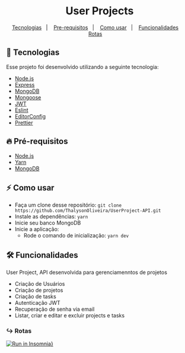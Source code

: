 
<h1 align="center">User Projects</h1>

<p align="center">
  <a href="#tecnologia">Tecnologias</a>&nbsp;&nbsp;&nbsp;|&nbsp;&nbsp;&nbsp;
  <a href="#pre-requisitos">Pre-requisitos</a>&nbsp;&nbsp;&nbsp;|&nbsp;&nbsp;&nbsp;
  <a href="#como-usar">Como usar</a>&nbsp;&nbsp;&nbsp;|&nbsp;&nbsp;&nbsp;
  <a href="#funcionalidades">Funcionalidades</a>&nbsp;&nbsp;&nbsp;&nbsp;&nbsp;&nbsp;
  <a href="#rotas">Rotas</a>&nbsp;&nbsp;&nbsp;&nbsp;&nbsp;&nbsp;
</p>

<a id="tecnologia"></a>
## 🚀 Tecnologias

Esse projeto foi desenvolvido utilizando a seguinte tecnologia:

- [Node.js](https://nodejs.org/en/)
- [Express](https://expressjs.com/pt-br/)
- [MongoDB](https://www.mongodb.com/)
- [Mongoose](https://mongoosejs.com/)
- [JWT](https://jwt.io/)
- [Eslint](https://eslint.org/)
- [EditorConfig](https://editorconfig.org/ )
- [Prettier](https://prettier.io/)

<a id="pre-requisitos"></a>
## :fire: **Pré-requisitos**

- [Node.js](https://nodejs.org/en/)
- [Yarn](https://yarnpkg.com/)
- [MongoDB](https://www.mongodb.com/)


<a id="como-usar"></a>
## :zap: Como usar

- Faça um clone desse repositório: `git clone https://github.com/ThalysonOliveira/UserProject-API.git`
- Instale as dependências: `yarn`
- Inicie seu banco MongoDB
- Inicie a aplicação:
   - Rode o comando de inicialização: `yarn dev` 

<a id="funcionalidades"></a>
## 🛠️ Funcionalidades

User Project, API desenvolvida para gerenciamenntos de projetos
- Criação de Usuários
- Criação de projetos
- Criação de tasks
- Autenticação JWT
- Recuperação de senha via email
- Listar, criar e editar e excluir projects e tasks

<a id="rotas"></a>
### ↪︎ Rotas
[![Run in Insomnia}](https://insomnia.rest/images/run.svg)](https://insomnia.rest/run/?label=User%20Project&uri=%7B%22_type%22%3A%22export%22%2C%22__export_format%22%3A4%2C%22__export_date%22%3A%222020-12-25T01%3A41%3A51.608Z%22%2C%22__export_source%22%3A%22insomnia.desktop.app%3Av2020.4.0%22%2C%22resources%22%3A%5B%7B%22_id%22%3A%22req_459e48f5a14e4c18b2d271a74f406a72%22%2C%22parentId%22%3A%22fld_6d9476b481f445c7a76335ba5ee11949%22%2C%22modified%22%3A1608779920606%2C%22created%22%3A1608776392059%2C%22url%22%3A%22http%3A%2F%2Flocalhost%3A3333%2F5fe40574ea622c179ca5cd2f%22%2C%22name%22%3A%22Delete%22%2C%22description%22%3A%22%22%2C%22method%22%3A%22DELETE%22%2C%22body%22%3A%7B%7D%2C%22parameters%22%3A%5B%5D%2C%22headers%22%3A%5B%5D%2C%22authentication%22%3A%7B%22type%22%3A%22bearer%22%2C%22token%22%3A%22eyJhbGciOiJIUzI1NiIsInR5cCI6IkpXVCJ9.eyJfaWQiOiI1ZmUzN2YyN2U4NTE2MDAzZDRmMDJlMzgiLCJpYXQiOjE2MDg3NzgxNDUsImV4cCI6MTYwOTM4Mjk0NX0.AkP1rMj8Rc2uLLjXfI7iQuiW1Rh_EhQjcWZk_xSONj8%22%7D%2C%22metaSortKey%22%3A-1608776392059%2C%22isPrivate%22%3Afalse%2C%22settingStoreCookies%22%3Atrue%2C%22settingSendCookies%22%3Atrue%2C%22settingDisableRenderRequestBody%22%3Afalse%2C%22settingEncodeUrl%22%3Atrue%2C%22settingRebuildPath%22%3Atrue%2C%22settingFollowRedirects%22%3A%22global%22%2C%22_type%22%3A%22request%22%7D%2C%7B%22_id%22%3A%22fld_6d9476b481f445c7a76335ba5ee11949%22%2C%22parentId%22%3A%22fld_36c99292b8c640eb9eae9a613879e5ec%22%2C%22modified%22%3A1608776325390%2C%22created%22%3A1608776325390%2C%22name%22%3A%22Projects%22%2C%22description%22%3A%22%22%2C%22environment%22%3A%7B%7D%2C%22environmentPropertyOrder%22%3Anull%2C%22metaSortKey%22%3A-1608776325390%2C%22_type%22%3A%22request_group%22%7D%2C%7B%22_id%22%3A%22fld_36c99292b8c640eb9eae9a613879e5ec%22%2C%22parentId%22%3A%22wrk_4f74f8762992462ca7475322ba3816bf%22%2C%22modified%22%3A1608860449480%2C%22created%22%3A1608687017462%2C%22name%22%3A%22User%20Project%22%2C%22description%22%3A%22%22%2C%22environment%22%3A%7B%7D%2C%22environmentPropertyOrder%22%3Anull%2C%22metaSortKey%22%3A-1608687017462%2C%22_type%22%3A%22request_group%22%7D%2C%7B%22_id%22%3A%22wrk_4f74f8762992462ca7475322ba3816bf%22%2C%22parentId%22%3Anull%2C%22modified%22%3A1600458951062%2C%22created%22%3A1600458951062%2C%22name%22%3A%22Insomnia%22%2C%22description%22%3A%22%22%2C%22scope%22%3Anull%2C%22_type%22%3A%22workspace%22%7D%2C%7B%22_id%22%3A%22req_64bbe87cd942408599d773e77d8c6817%22%2C%22parentId%22%3A%22fld_6d9476b481f445c7a76335ba5ee11949%22%2C%22modified%22%3A1608778192940%2C%22created%22%3A1608776369332%2C%22url%22%3A%22http%3A%2F%2Flocalhost%3A3333%2F1%22%2C%22name%22%3A%22Update%22%2C%22description%22%3A%22%22%2C%22method%22%3A%22PUT%22%2C%22body%22%3A%7B%7D%2C%22parameters%22%3A%5B%5D%2C%22headers%22%3A%5B%5D%2C%22authentication%22%3A%7B%22type%22%3A%22bearer%22%2C%22token%22%3A%22eyJhbGciOiJIUzI1NiIsInR5cCI6IkpXVCJ9.eyJfaWQiOiI1ZmUzN2YyN2U4NTE2MDAzZDRmMDJlMzgiLCJpYXQiOjE2MDg3NzgxNDUsImV4cCI6MTYwOTM4Mjk0NX0.AkP1rMj8Rc2uLLjXfI7iQuiW1Rh_EhQjcWZk_xSONj8%22%7D%2C%22metaSortKey%22%3A-1608776369332%2C%22isPrivate%22%3Afalse%2C%22settingStoreCookies%22%3Atrue%2C%22settingSendCookies%22%3Atrue%2C%22settingDisableRenderRequestBody%22%3Afalse%2C%22settingEncodeUrl%22%3Atrue%2C%22settingRebuildPath%22%3Atrue%2C%22settingFollowRedirects%22%3A%22global%22%2C%22_type%22%3A%22request%22%7D%2C%7B%22_id%22%3A%22req_ebec616970e14119be3e86fa7d2bf26a%22%2C%22parentId%22%3A%22fld_6d9476b481f445c7a76335ba5ee11949%22%2C%22modified%22%3A1608858673409%2C%22created%22%3A1608776358451%2C%22url%22%3A%22http%3A%2F%2Flocalhost%3A3333%2Fproject%22%2C%22name%22%3A%22Create%22%2C%22description%22%3A%22%22%2C%22method%22%3A%22POST%22%2C%22body%22%3A%7B%22mimeType%22%3A%22application%2Fjson%22%2C%22text%22%3A%22%7B%5Cn%5Ct%5C%22title%5C%22%3A%20%5C%22Novo%20projeto%201.0%5C%22%2C%5Cn%5Ct%5C%22description%5C%22%3A%20%5C%22Testando%20projeto%20novo9%5C%22%2C%5Cn%5Ct%5C%22tasks%5C%22%3A%20%5B%5Cn%5Ct%5Ct%7B%5Cn%5Ct%5Ct%5Ct%5C%22title%5C%22%3A%20%5C%22Nova%20tarefa%5C%22%2C%5Cn%5Ct%5Ct%5Ct%5C%22assingnedTo%5C%22%3A%20%5C%225fe37f27e8516003d4f02e38%5C%22%5Cn%5Ct%5Ct%7D%2C%5Cn%5Ct%5Ct%7B%5Cn%5Ct%5Ct%5Ct%5C%22title%5C%22%3A%20%5C%22Nova%20tarefa%5C%22%2C%5Cn%5Ct%5Ct%5Ct%5C%22assingnedTo%5C%22%3A%20%5C%225fe37f27e8516003d4f02e38%5C%22%5Cn%5Ct%5Ct%7D%5Cn%5Ct%5D%5Cn%7D%22%7D%2C%22parameters%22%3A%5B%5D%2C%22headers%22%3A%5B%7B%22name%22%3A%22Content-Type%22%2C%22value%22%3A%22application%2Fjson%22%2C%22id%22%3A%22pair_8495267b44ae4f7d80a8b8ced704aa86%22%7D%5D%2C%22authentication%22%3A%7B%22type%22%3A%22bearer%22%2C%22token%22%3A%22eyJhbGciOiJIUzI1NiIsInR5cCI6IkpXVCJ9.eyJfaWQiOiI1ZmUzN2YyN2U4NTE2MDAzZDRmMDJlMzgiLCJpYXQiOjE2MDg3NzgxNDUsImV4cCI6MTYwOTM4Mjk0NX0.AkP1rMj8Rc2uLLjXfI7iQuiW1Rh_EhQjcWZk_xSONj8%22%7D%2C%22metaSortKey%22%3A-1608776358451%2C%22isPrivate%22%3Afalse%2C%22settingStoreCookies%22%3Atrue%2C%22settingSendCookies%22%3Atrue%2C%22settingDisableRenderRequestBody%22%3Afalse%2C%22settingEncodeUrl%22%3Atrue%2C%22settingRebuildPath%22%3Atrue%2C%22settingFollowRedirects%22%3A%22global%22%2C%22_type%22%3A%22request%22%7D%2C%7B%22_id%22%3A%22req_1f1643fc0f044a93b0f1b18fb9521154%22%2C%22parentId%22%3A%22fld_6d9476b481f445c7a76335ba5ee11949%22%2C%22modified%22%3A1608779360322%2C%22created%22%3A1608776351947%2C%22url%22%3A%22http%3A%2F%2Flocalhost%3A3333%2Fproject%22%2C%22name%22%3A%22Show%22%2C%22description%22%3A%22%22%2C%22method%22%3A%22GET%22%2C%22body%22%3A%7B%7D%2C%22parameters%22%3A%5B%5D%2C%22headers%22%3A%5B%5D%2C%22authentication%22%3A%7B%22type%22%3A%22bearer%22%2C%22token%22%3A%22eyJhbGciOiJIUzI1NiIsInR5cCI6IkpXVCJ9.eyJfaWQiOiI1ZmUzN2YyN2U4NTE2MDAzZDRmMDJlMzgiLCJpYXQiOjE2MDg3NzgxNDUsImV4cCI6MTYwOTM4Mjk0NX0.AkP1rMj8Rc2uLLjXfI7iQuiW1Rh_EhQjcWZk_xSONj8%22%7D%2C%22metaSortKey%22%3A-1608776351947%2C%22isPrivate%22%3Afalse%2C%22settingStoreCookies%22%3Atrue%2C%22settingSendCookies%22%3Atrue%2C%22settingDisableRenderRequestBody%22%3Afalse%2C%22settingEncodeUrl%22%3Atrue%2C%22settingRebuildPath%22%3Atrue%2C%22settingFollowRedirects%22%3A%22global%22%2C%22_type%22%3A%22request%22%7D%2C%7B%22_id%22%3A%22req_cce09de376044d55b3e270c58b5c98ad%22%2C%22parentId%22%3A%22fld_6d9476b481f445c7a76335ba5ee11949%22%2C%22modified%22%3A1608779721963%2C%22created%22%3A1608776343055%2C%22url%22%3A%22http%3A%2F%2Flocalhost%3A3333%2F5fe40574ea622c179ca5cd2f%22%2C%22name%22%3A%22List%22%2C%22description%22%3A%22%22%2C%22method%22%3A%22GET%22%2C%22body%22%3A%7B%7D%2C%22parameters%22%3A%5B%5D%2C%22headers%22%3A%5B%5D%2C%22authentication%22%3A%7B%22type%22%3A%22bearer%22%2C%22token%22%3A%22eyJhbGciOiJIUzI1NiIsInR5cCI6IkpXVCJ9.eyJfaWQiOiI1ZmUzN2YyN2U4NTE2MDAzZDRmMDJlMzgiLCJpYXQiOjE2MDg3NzgxNDUsImV4cCI6MTYwOTM4Mjk0NX0.AkP1rMj8Rc2uLLjXfI7iQuiW1Rh_EhQjcWZk_xSONj8%22%7D%2C%22metaSortKey%22%3A-1608776343055%2C%22isPrivate%22%3Afalse%2C%22settingStoreCookies%22%3Atrue%2C%22settingSendCookies%22%3Atrue%2C%22settingDisableRenderRequestBody%22%3Afalse%2C%22settingEncodeUrl%22%3Atrue%2C%22settingRebuildPath%22%3Atrue%2C%22settingFollowRedirects%22%3A%22global%22%2C%22_type%22%3A%22request%22%7D%2C%7B%22_id%22%3A%22req_56d38c598f3644feb680122cd9ca2a3a%22%2C%22parentId%22%3A%22fld_36c99292b8c640eb9eae9a613879e5ec%22%2C%22modified%22%3A1608756633410%2C%22created%22%3A1608745334075%2C%22url%22%3A%22http%3A%2F%2Flocalhost%3A3333%2Fsession%22%2C%22name%22%3A%22Session%22%2C%22description%22%3A%22%22%2C%22method%22%3A%22POST%22%2C%22body%22%3A%7B%22mimeType%22%3A%22application%2Fjson%22%2C%22text%22%3A%22%7B%5Cn%5Ct%5C%22email%5C%22%3A%20%5C%22felipe%40gmail.com%5C%22%2C%5Cn%5Ct%5C%22password%5C%22%3A%20%5C%22123456789%5C%22%5Cn%7D%22%7D%2C%22parameters%22%3A%5B%5D%2C%22headers%22%3A%5B%7B%22name%22%3A%22Content-Type%22%2C%22value%22%3A%22application%2Fjson%22%2C%22id%22%3A%22pair_5c7f009c3be9470c9bbec857ae13d74c%22%7D%5D%2C%22authentication%22%3A%7B%7D%2C%22metaSortKey%22%3A-1608745334075%2C%22isPrivate%22%3Afalse%2C%22settingStoreCookies%22%3Atrue%2C%22settingSendCookies%22%3Atrue%2C%22settingDisableRenderRequestBody%22%3Afalse%2C%22settingEncodeUrl%22%3Atrue%2C%22settingRebuildPath%22%3Atrue%2C%22settingFollowRedirects%22%3A%22global%22%2C%22_type%22%3A%22request%22%7D%2C%7B%22_id%22%3A%22req_38f92d62a3b44187bc719ae9da67c4da%22%2C%22parentId%22%3A%22fld_36c99292b8c640eb9eae9a613879e5ec%22%2C%22modified%22%3A1608754752850%2C%22created%22%3A1608687036785%2C%22url%22%3A%22http%3A%2F%2Flocalhost%3A3333%2Fuser%22%2C%22name%22%3A%22Create%20user%22%2C%22description%22%3A%22%22%2C%22method%22%3A%22POST%22%2C%22body%22%3A%7B%22mimeType%22%3A%22application%2Fjson%22%2C%22text%22%3A%22%7B%5Cn%5Ct%5C%22name%5C%22%3A%20%5C%22diego%5C%22%2C%5Cn%5Ct%5C%22email%5C%22%3A%20%5C%22diego%40gmail.com%5C%22%2C%5Cn%5Ct%5C%22password%5C%22%3A%20%5C%22123456%5C%22%5Cn%7D%22%7D%2C%22parameters%22%3A%5B%5D%2C%22headers%22%3A%5B%7B%22name%22%3A%22Content-Type%22%2C%22value%22%3A%22application%2Fjson%22%2C%22id%22%3A%22pair_4fd5aada46dd4a4b8218dcdedf4869e4%22%7D%5D%2C%22authentication%22%3A%7B%7D%2C%22metaSortKey%22%3A-1608687036785%2C%22isPrivate%22%3Afalse%2C%22settingStoreCookies%22%3Atrue%2C%22settingSendCookies%22%3Atrue%2C%22settingDisableRenderRequestBody%22%3Afalse%2C%22settingEncodeUrl%22%3Atrue%2C%22settingRebuildPath%22%3Atrue%2C%22settingFollowRedirects%22%3A%22global%22%2C%22_type%22%3A%22request%22%7D%2C%7B%22_id%22%3A%22req_9c86070767fa41c7af5d68d769a9aec4%22%2C%22parentId%22%3A%22fld_36c99292b8c640eb9eae9a613879e5ec%22%2C%22modified%22%3A1608755853932%2C%22created%22%3A1608747769433%2C%22url%22%3A%22http%3A%2F%2Flocalhost%3A3333%2Fforgot_password%22%2C%22name%22%3A%22Forgot%20password%22%2C%22description%22%3A%22%22%2C%22method%22%3A%22POST%22%2C%22body%22%3A%7B%22mimeType%22%3A%22application%2Fjson%22%2C%22text%22%3A%22%7B%5Cn%5Ct%5C%22email%5C%22%3A%20%5C%22felipe%40gmail.com%5C%22%5Cn%7D%22%7D%2C%22parameters%22%3A%5B%5D%2C%22headers%22%3A%5B%7B%22name%22%3A%22Content-Type%22%2C%22value%22%3A%22application%2Fjson%22%2C%22id%22%3A%22pair_ce07b544198d4d67b93ffef0952adfc1%22%7D%5D%2C%22authentication%22%3A%7B%22type%22%3A%22bearer%22%2C%22token%22%3A%22eyJhbGciOiJIUzI1NiIsInR5cCI6IkpXVCJ9.eyJfaWQiOiI1ZmUzN2YyN2U4NTE2MDAzZDRmMDJlMzgiLCJpYXQiOjE2MDg3NDc4MzUsImV4cCI6MTYwOTM1MjYzNX0.rv1bRoLzk6KSRhpjlNK5h_du06uIZFdQ5v9Wq1E_qU4%22%7D%2C%22metaSortKey%22%3A-1608427217866.5%2C%22isPrivate%22%3Afalse%2C%22settingStoreCookies%22%3Atrue%2C%22settingSendCookies%22%3Atrue%2C%22settingDisableRenderRequestBody%22%3Afalse%2C%22settingEncodeUrl%22%3Atrue%2C%22settingRebuildPath%22%3Atrue%2C%22settingFollowRedirects%22%3A%22global%22%2C%22_type%22%3A%22request%22%7D%2C%7B%22_id%22%3A%22req_85b9b8c15e4840a59020971db4a7e2b2%22%2C%22parentId%22%3A%22fld_36c99292b8c640eb9eae9a613879e5ec%22%2C%22modified%22%3A1608756610016%2C%22created%22%3A1608755842226%2C%22url%22%3A%22http%3A%2F%2Flocalhost%3A3333%2Freset_password%22%2C%22name%22%3A%22Reset%20password%22%2C%22description%22%3A%22%22%2C%22method%22%3A%22POST%22%2C%22body%22%3A%7B%22mimeType%22%3A%22application%2Fjson%22%2C%22text%22%3A%22%7B%5Cn%5Ct%5C%22email%5C%22%3A%20%5C%22felipe%40gmail.com%5C%22%2C%5Cn%5Ct%5C%22token%5C%22%3A%20%5C%229e29d6a1e2976ca09f38cd4d49b1b8b8651e7a2f%5C%22%2C%5Cn%5Ct%5C%22password%5C%22%3A%20%5C%22123456789%5C%22%5Cn%7D%22%7D%2C%22parameters%22%3A%5B%5D%2C%22headers%22%3A%5B%7B%22name%22%3A%22Content-Type%22%2C%22value%22%3A%22application%2Fjson%22%2C%22id%22%3A%22pair_ce07b544198d4d67b93ffef0952adfc1%22%7D%5D%2C%22authentication%22%3A%7B%22type%22%3A%22bearer%22%2C%22token%22%3A%22eyJhbGciOiJIUzI1NiIsInR5cCI6IkpXVCJ9.eyJfaWQiOiI1ZmUzN2YyN2U4NTE2MDAzZDRmMDJlMzgiLCJpYXQiOjE2MDg3NDc4MzUsImV4cCI6MTYwOTM1MjYzNX0.rv1bRoLzk6KSRhpjlNK5h_du06uIZFdQ5v9Wq1E_qU4%22%7D%2C%22metaSortKey%22%3A-1608297308407.25%2C%22isPrivate%22%3Afalse%2C%22settingStoreCookies%22%3Atrue%2C%22settingSendCookies%22%3Atrue%2C%22settingDisableRenderRequestBody%22%3Afalse%2C%22settingEncodeUrl%22%3Atrue%2C%22settingRebuildPath%22%3Atrue%2C%22settingFollowRedirects%22%3A%22global%22%2C%22_type%22%3A%22request%22%7D%2C%7B%22_id%22%3A%22env_156552dd7647507ff33f4f8eefe3b4a13ccdb7f9%22%2C%22parentId%22%3A%22wrk_4f74f8762992462ca7475322ba3816bf%22%2C%22modified%22%3A1603160410240%2C%22created%22%3A1600458951107%2C%22name%22%3A%22Base%20Environment%22%2C%22data%22%3A%7B%22base_url%22%3A%22http%3A%2F%2Flocalhost%3A3333%22%7D%2C%22dataPropertyOrder%22%3A%7B%22%26%22%3A%5B%22base_url%22%5D%7D%2C%22color%22%3Anull%2C%22isPrivate%22%3Afalse%2C%22metaSortKey%22%3A1600458951107%2C%22_type%22%3A%22environment%22%7D%2C%7B%22_id%22%3A%22jar_156552dd7647507ff33f4f8eefe3b4a13ccdb7f9%22%2C%22parentId%22%3A%22wrk_4f74f8762992462ca7475322ba3816bf%22%2C%22modified%22%3A1600458951109%2C%22created%22%3A1600458951109%2C%22name%22%3A%22Default%20Jar%22%2C%22cookies%22%3A%5B%5D%2C%22_type%22%3A%22cookie_jar%22%7D%2C%7B%22_id%22%3A%22spc_e34a9ae4052c470790536969b0ab1e9b%22%2C%22parentId%22%3A%22wrk_4f74f8762992462ca7475322ba3816bf%22%2C%22modified%22%3A1600458951064%2C%22created%22%3A1600458951064%2C%22fileName%22%3A%22Insomnia%22%2C%22contents%22%3A%22%22%2C%22contentType%22%3A%22yaml%22%2C%22_type%22%3A%22api_spec%22%7D%5D%7D)
